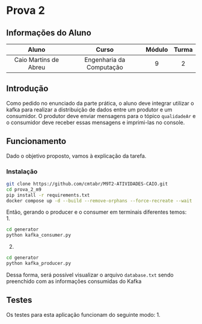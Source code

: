 # Prova 2

## Informações do Aluno  
Aluno | Curso | Módulo | Turma
:---: | :---: | :---: | :---:
Caio Martins de Abreu | Engenharia da Computação | 9 | 2

## Introdução
Como pedido no enunciado da parte prática, o aluno deve integrar utilizar o kafka para realizar a distribuição de dados entre um produtor e um consumidor. O produtor deve enviar mensagens para o tópico `qualidadeAr` e o consumidor deve receber essas mensagens e imprimi-las no console.



## Funcionamento
Dado o objetivo proposto, vamos à explicação da tarefa. 

### Instalação 
```bash 
git clone https://github.com/cmtabr/M9T2-ATIVIDADES-CAIO.git
cd prova_2_m9 
pip install -r requirements.txt
docker compose up -d --build --remove-orphans --force-recreate --wait
```

Então, gerando o producer e o consumer em terminais diferentes temos:  
1. 
```bash 
cd generator 
python kafka_consumer.py 
```
2. 
```bash 
cd generator 
python kafka_producer.py 
```

Dessa forma, será possível visualizar o arquivo `database.txt` sendo preenchido com as informações consumidas do Kafka

## Testes
Os testes para esta aplicação funcionam do seguinte modo:
1. 